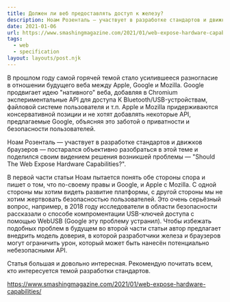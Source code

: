 ```yaml
---
title: Должен ли веб предоставлять доступ к железу?
description: Ноам Розенталь — участвует в разработке стандартов и движков браузеров — поделился своим видением решения проблемы разногласия разработчиков браузеров в отношении будущего веба
date: 2021-01-06
url: https://www.smashingmagazine.com/2021/01/web-expose-hardware-capabilities/
tags:
  - web
  - specification
layout: layouts/post.njk
---
```

В прошлом году самой горячей темой стало усилившееся разногласие в отношении будущего веба между Apple, Google и Mozilla. Google продвигает идею "нативного" веба, добавляя в Chromium экспериментальные API для доступа К Bluetooth/USB-устройствам, файловой системе пользователя и т.п. Apple и Mozilla придерживаются консервативной позиции и не хотят добавлять некоторые API, предлагаемые Google, объясняя это заботой о приватности и безопасности пользователей.

Ноам Розенталь — участвует в разработке стандартов и движков браузеров — постарался объективно разобраться в этой теме и поделился своим видением решения возникшей проблемы — "Should The Web Expose Hardware Capabilities?".

В первой части статьи Ноам пытается понять обе стороны спора и пишет о том, что по-своему правы и Google, и Apple с Mozilla. С одной стороны мы хотим видеть развитие платформы, с другой стороны мы не хотим жертвовать безопасностью пользователей. Это очень серьёзный вопрос, например, в 2018 году исследователи в области безопасности рассказали о способе компроментации USB-ключей доступа с помощью WebUSB (Google эту проблему устранил). Чтобы избежать подобных проблем в будущем во второй части статьи автор предлагает внедрить модель доверия, в которой разработчики железа и браузеров могут ограничить урон, который может быть нанесён потенциально небезопасными API.

Статья большая и довольно интересная. Рекомендую почитать всем, кто интересуется темой разработки стандартов.

https://www.smashingmagazine.com/2021/01/web-expose-hardware-capabilities/
